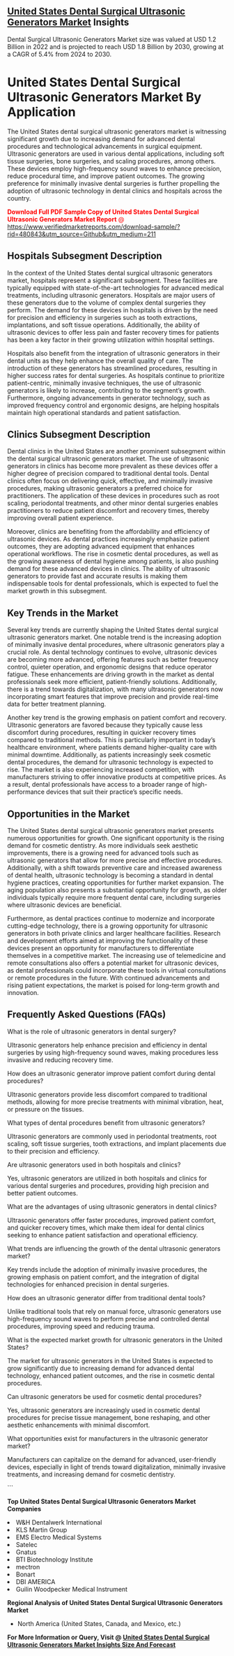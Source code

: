 <h2><a href="https://www.verifiedmarketreports.com/download-sample/?rid=480843&amp;utm_source=Github&amp;utm_medium=211" target="_blank">United States Dental Surgical Ultrasonic Generators Market</a> Insights</h2><p>Dental Surgical Ultrasonic Generators Market size was valued at USD 1.2 Billion in 2022 and is projected to reach USD 1.8 Billion by 2030, growing at a CAGR of 5.4% from 2024 to 2030.</p><p><h1>United States Dental Surgical Ultrasonic Generators Market By Application</h1><p>The United States dental surgical ultrasonic generators market is witnessing significant growth due to increasing demand for advanced dental procedures and technological advancements in surgical equipment. Ultrasonic generators are used in various dental applications, including soft tissue surgeries, bone surgeries, and scaling procedures, among others. These devices employ high-frequency sound waves to enhance precision, reduce procedural time, and improve patient outcomes. The growing preference for minimally invasive dental surgeries is further propelling the adoption of ultrasonic technology in dental clinics and hospitals across the country.</p><p><p><span class=""><span style="color: #ff0000;"><strong>Download Full PDF Sample Copy of United States Dental Surgical Ultrasonic Generators Market Report</strong> @ </span><a href="https://www.verifiedmarketreports.com/download-sample/?rid=480843&amp;utm_source=Github&amp;utm_medium=211" target="_blank">https://www.verifiedmarketreports.com/download-sample/?rid=480843&amp;utm_source=Github&amp;utm_medium=211</a></span></p></p><h2>Hospitals Subsegment Description</h2><p>In the context of the United States dental surgical ultrasonic generators market, hospitals represent a significant subsegment. These facilities are typically equipped with state-of-the-art technologies for advanced medical treatments, including ultrasonic generators. Hospitals are major users of these generators due to the volume of complex dental surgeries they perform. The demand for these devices in hospitals is driven by the need for precision and efficiency in surgeries such as tooth extractions, implantations, and soft tissue operations. Additionally, the ability of ultrasonic devices to offer less pain and faster recovery times for patients has been a key factor in their growing utilization within hospital settings.</p><p>Hospitals also benefit from the integration of ultrasonic generators in their dental units as they help enhance the overall quality of care. The introduction of these generators has streamlined procedures, resulting in higher success rates for dental surgeries. As hospitals continue to prioritize patient-centric, minimally invasive techniques, the use of ultrasonic generators is likely to increase, contributing to the segment’s growth. Furthermore, ongoing advancements in generator technology, such as improved frequency control and ergonomic designs, are helping hospitals maintain high operational standards and patient satisfaction.</p><h2>Clinics Subsegment Description</h2><p>Dental clinics in the United States are another prominent subsegment within the dental surgical ultrasonic generators market. The use of ultrasonic generators in clinics has become more prevalent as these devices offer a higher degree of precision compared to traditional dental tools. Dental clinics often focus on delivering quick, effective, and minimally invasive procedures, making ultrasonic generators a preferred choice for practitioners. The application of these devices in procedures such as root scaling, periodontal treatments, and other minor dental surgeries enables practitioners to reduce patient discomfort and recovery times, thereby improving overall patient experience.</p><p>Moreover, clinics are benefiting from the affordability and efficiency of ultrasonic devices. As dental practices increasingly emphasize patient outcomes, they are adopting advanced equipment that enhances operational workflows. The rise in cosmetic dental procedures, as well as the growing awareness of dental hygiene among patients, is also pushing demand for these advanced devices in clinics. The ability of ultrasonic generators to provide fast and accurate results is making them indispensable tools for dental professionals, which is expected to fuel the market growth in this subsegment.</p><h2>Key Trends in the Market</h2><p>Several key trends are currently shaping the United States dental surgical ultrasonic generators market. One notable trend is the increasing adoption of minimally invasive dental procedures, where ultrasonic generators play a crucial role. As dental technology continues to evolve, ultrasonic devices are becoming more advanced, offering features such as better frequency control, quieter operation, and ergonomic designs that reduce operator fatigue. These enhancements are driving growth in the market as dental professionals seek more efficient, patient-friendly solutions. Additionally, there is a trend towards digitalization, with many ultrasonic generators now incorporating smart features that improve precision and provide real-time data for better treatment planning.</p><p>Another key trend is the growing emphasis on patient comfort and recovery. Ultrasonic generators are favored because they typically cause less discomfort during procedures, resulting in quicker recovery times compared to traditional methods. This is particularly important in today’s healthcare environment, where patients demand higher-quality care with minimal downtime. Additionally, as patients increasingly seek cosmetic dental procedures, the demand for ultrasonic technology is expected to rise. The market is also experiencing increased competition, with manufacturers striving to offer innovative products at competitive prices. As a result, dental professionals have access to a broader range of high-performance devices that suit their practice’s specific needs.</p><h2>Opportunities in the Market</h2><p>The United States dental surgical ultrasonic generators market presents numerous opportunities for growth. One significant opportunity is the rising demand for cosmetic dentistry. As more individuals seek aesthetic improvements, there is a growing need for advanced tools such as ultrasonic generators that allow for more precise and effective procedures. Additionally, with a shift towards preventive care and increased awareness of dental health, ultrasonic technology is becoming a standard in dental hygiene practices, creating opportunities for further market expansion. The aging population also presents a substantial opportunity for growth, as older individuals typically require more frequent dental care, including surgeries where ultrasonic devices are beneficial.</p><p>Furthermore, as dental practices continue to modernize and incorporate cutting-edge technology, there is a growing opportunity for ultrasonic generators in both private clinics and larger healthcare facilities. Research and development efforts aimed at improving the functionality of these devices present an opportunity for manufacturers to differentiate themselves in a competitive market. The increasing use of telemedicine and remote consultations also offers a potential market for ultrasonic devices, as dental professionals could incorporate these tools in virtual consultations or remote procedures in the future. With continued advancements and rising patient expectations, the market is poised for long-term growth and innovation.</p><h2>Frequently Asked Questions (FAQs)</h2><p>What is the role of ultrasonic generators in dental surgery?</p><p>Ultrasonic generators help enhance precision and efficiency in dental surgeries by using high-frequency sound waves, making procedures less invasive and reducing recovery time.</p><p>How does an ultrasonic generator improve patient comfort during dental procedures?</p><p>Ultrasonic generators provide less discomfort compared to traditional methods, allowing for more precise treatments with minimal vibration, heat, or pressure on the tissues.</p><p>What types of dental procedures benefit from ultrasonic generators?</p><p>Ultrasonic generators are commonly used in periodontal treatments, root scaling, soft tissue surgeries, tooth extractions, and implant placements due to their precision and efficiency.</p><p>Are ultrasonic generators used in both hospitals and clinics?</p><p>Yes, ultrasonic generators are utilized in both hospitals and clinics for various dental surgeries and procedures, providing high precision and better patient outcomes.</p><p>What are the advantages of using ultrasonic generators in dental clinics?</p><p>Ultrasonic generators offer faster procedures, improved patient comfort, and quicker recovery times, which make them ideal for dental clinics seeking to enhance patient satisfaction and operational efficiency.</p><p>What trends are influencing the growth of the dental ultrasonic generators market?</p><p>Key trends include the adoption of minimally invasive procedures, the growing emphasis on patient comfort, and the integration of digital technologies for enhanced precision in dental surgeries.</p><p>How does an ultrasonic generator differ from traditional dental tools?</p><p>Unlike traditional tools that rely on manual force, ultrasonic generators use high-frequency sound waves to perform precise and controlled dental procedures, improving speed and reducing trauma.</p><p>What is the expected market growth for ultrasonic generators in the United States?</p><p>The market for ultrasonic generators in the United States is expected to grow significantly due to increasing demand for advanced dental technology, enhanced patient outcomes, and the rise in cosmetic dental procedures.</p><p>Can ultrasonic generators be used for cosmetic dental procedures?</p><p>Yes, ultrasonic generators are increasingly used in cosmetic dental procedures for precise tissue management, bone reshaping, and other aesthetic enhancements with minimal discomfort.</p><p>What opportunities exist for manufacturers in the ultrasonic generator market?</p><p>Manufacturers can capitalize on the demand for advanced, user-friendly devices, especially in light of trends toward digitalization, minimally invasive treatments, and increasing demand for cosmetic dentistry.</p>```</p><p><strong>Top United States Dental Surgical Ultrasonic Generators Market Companies</strong></p><div data-test-id=""><p><li>W&H Dentalwerk International</li><li> KLS Martin Group</li><li> EMS Electro Medical Systems</li><li> Satelec</li><li> Gnatus</li><li> BTI Biotechnology Institute</li><li> mectron</li><li> Bonart</li><li> DBI AMERICA</li><li> Guilin Woodpecker Medical Instrument</li></p><div><strong>Regional Analysis of&nbsp;United States Dental Surgical Ultrasonic Generators Market</strong></div><ul><li dir="ltr"><p dir="ltr">North America&nbsp;(United States, Canada, and Mexico, etc.)</p></li></ul><p><strong>For More Information or Query, Visit @&nbsp;</strong><strong><a href="https://www.verifiedmarketreports.com/product/dental-surgical-ultrasonic-generators-market-size-and-forecast/?utm_source=Github&amp;utm_medium=211" target="_blank">United States Dental Surgical Ultrasonic Generators Market Insights Size And Forecast</a></strong></p></div>
